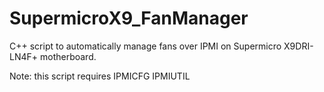 # SupermicroX9_FanManager
C++ script to automatically manage fans over IPMI on Supermicro X9DRI-LN4F+ motherboard.

Note: this script requires 
IPMICFG
IPMIUTIL
